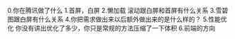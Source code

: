 0.你在腾讯做了什么
1.首屏，白屏 
2.懒加载  滚动跟白屏和首屏有什么关系
3.雪碧图跟白屏有什么关系
4.你把需求做出来以后额外做出来的是什么样的？
5.性能优化 你没有讲出优化了多少，你只是常规的方法压缩了一下体积
6.前端的方向 

